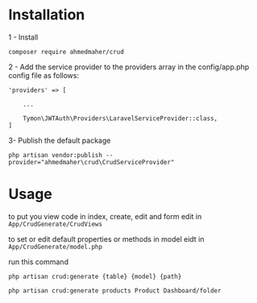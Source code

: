 # Installation

1 - Install
```
composer require ahmedmaher/crud
```


2 - Add the service provider to the providers array in the config/app.php config file as follows:
```
'providers' => [

    ...

    Tymon\JWTAuth\Providers\LaravelServiceProvider::class,
]
```


3- Publish the default package
```
php artisan vendor:publish --provider="ahmedmaher\crud\CrudServiceProvider"
```

# Usage
to put you view code in index, create, edit and form edit in ``` App/CrudGenerate/CrudViews ```

to set or edit default properties or methods in model eidt in ``` App/CrudGenerate/model.php ```

run this command
```
php artisan crud:generate {table} {model} {path}

php artisan crud:generate products Product Dashboard/folder
```
